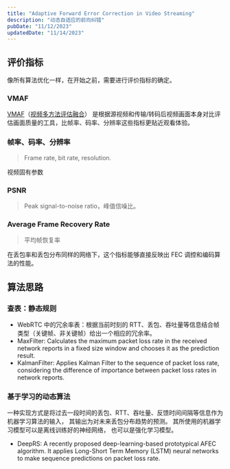 ```yaml
---
title: "Adaptive Forward Error Correction in Video Streaming"
description: "动态自适应的前向纠错"
pubDate: "11/12/2023"
updatedDate: "11/14/2023"
---
```


## 评价指标

像所有算法优化一样，在开始之前，需要进行评价指标的确定。

### VMAF

[VMAF](https://github.com/Netflix/vmaf)（[视频多方法评估融合](https://zh.wikipedia.org/zh-cn/%E8%A7%86%E9%A2%91%E5%A4%9A%E6%96%B9%E6%B3%95%E8%AF%84%E4%BC%B0%E8%9E%8D%E5%90%88)）
是根据源视频和传输/转码后视频画面本身对比评估画面质量的工具，比帧率、码率、分辨率这些指标更贴近观看体验。

### 帧率、码率、分辨率

> Frame rate, bit rate, resolution.

视频固有参数

### PSNR

> Peak signal-to-noise ratio，峰值信噪比。

### Average Frame Recovery Rate

> 平均帧恢复率

在丢包率和丢包分布同样的网络下，这个指标能够直接反映出 FEC 调控和编码算法的性能。

## 算法思路

### 查表：静态规则

- WebRTC 中的冗余率表：根据当前时刻的 RTT、丢包、吞吐量等信息结合帧类型（关键帧、非关键帧）给出一个相应的冗余率。
- MaxFilter: Calculates the maximum packet loss rate in
  the received network reports in a fixed size window and
  chooses it as the prediction result.
- KalmanFilter: Applies Kalman Filter to the sequence of
  packet loss rate, considering the difference of importance
  between packet loss rates in network reports.

### 基于学习的动态算法

一种实现方式是将过去一段时间的丢包、RTT、吞吐量、反馈时间间隔等信息作为机器学习算法的输入，
其输出为对未来丢包分布趋势的预测。
其所使用的机器学习模型可以是离线训练好的神经网络，
也可以是强化学习模型。

- DeepRS: A recently proposed deep-learning-based
  prototypical AFEC algorithm. It applies Long-Short Term
  Memory (LSTM) neural networks to make sequence
  predictions on packet loss rate.
